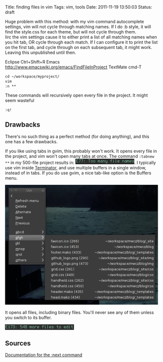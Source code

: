 Title: finding files in vim
Tags: vim, tools
Date: 2011-11-19 13:50:03
Status: draft

Huge problem with this method: with my vim command autocomplete settings, vim will not cycle through matching names.  If I do :b style<Tab>, it will find the style.css for each theme, but will not cycle through them.  
Iirc the vim settings cause it to either print a list of all matching names when you hit tab, OR cycle through each match.  If I can configure it to print the list on the first tab, and cycle through on each subsequent tab, it might work.  Leaving this unpublished until then.

Eclipse Ctrl+Shift+R
Emacs http://www.emacswiki.org/emacs/FindFileInProject
TextMate cmd-T


    cd ~/workspace/myproject/
    vim
    :n **

These commands will recursively open every file in the project.  It might seem wasteful

    :q!
 
Drawbacks
---------

There's no such thing as a perfect method (for doing anything), and this one has a few drawbacks.


If you like using tabs in gvim, this probably won't work.  It opens every file in the project, and vim won't open many tabs at once.  The command `:tabnew **` in my 500-file project results in: ![Buffers menu with many files open](/static/images/010/too_many_file_names.png).  I typically use vim inside [Terminator](http://software.jessies.org/terminator/), and use multiple buffers in a single window, instead of in tabs.  If you do use gvim, a nice tab-like option is the Buffers menu.

![Buffers menu with many files open](/static/images/010/vim_gui_buffer_list.png)

It opens all files, including binary files.  You'll never see any of them unless you switch to its buffer.

![Screenshot of "Many more files to edit" message in vim](/static/images/010/more_files_to_edit.png)

Sources
-------

[Documentation for the :next command](http://vimdoc.sourceforge.net/htmldoc/editing.html#:next)
